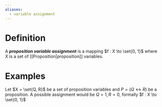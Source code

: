 ```yaml
---
aliases:
  - variable assignment
---
```

# Definition
A ___proposition variable assignment___ is a mapping $f : X \to \set{0, 1}$ where $X$ is a set of [[Proposition|proposition]] variables.
# Examples
Let $X = \set{Q, R}$ be a set of proposition variables and $P = (Q \leftrightarrow R)$ be a proposition. A possible assignment would be $Q = 1, R = 0$, formally $f : X \to \set{0, 1}$